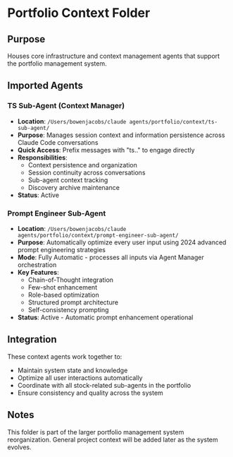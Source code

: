 # Portfolio Context Folder

## Purpose
Houses core infrastructure and context management agents that support the portfolio management system.

## Imported Agents

### TS Sub-Agent (Context Manager)
- **Location**: `/Users/bowenjacobs/claude agents/portfolio/context/ts-sub-agent/`
- **Purpose**: Manages session context and information persistence across Claude Code conversations
- **Quick Access**: Prefix messages with "ts.." to engage directly
- **Responsibilities**:
  - Context persistence and organization
  - Session continuity across conversations
  - Sub-agent context tracking
  - Discovery archive maintenance
- **Status**: Active

### Prompt Engineer Sub-Agent
- **Location**: `/Users/bowenjacobs/claude agents/portfolio/context/prompt-engineer-sub-agent/`
- **Purpose**: Automatically optimize every user input using 2024 advanced prompt engineering strategies
- **Mode**: Fully Automatic - processes all inputs via Agent Manager orchestration
- **Key Features**:
  - Chain-of-Thought integration
  - Few-shot enhancement
  - Role-based optimization
  - Structured prompt architecture
  - Self-consistency prompting
- **Status**: Active - Automatic prompt enhancement operational

## Integration
These context agents work together to:
- Maintain system state and knowledge
- Optimize all user interactions automatically
- Coordinate with all stock-related sub-agents in the portfolio
- Ensure consistency and quality across the system

## Notes
This folder is part of the larger portfolio management system reorganization. General project context will be added later as the system evolves.
